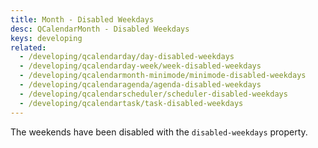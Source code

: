 ```yaml
---
title: Month - Disabled Weekdays
desc: QCalendarMonth - Disabled Weekdays
keys: developing
related:
  - /developing/qcalendarday/day-disabled-weekdays
  - /developing/qcalendarday-week/week-disabled-weekdays
  - /developing/qcalendarmonth-minimode/minimode-disabled-weekdays
  - /developing/qcalendaragenda/agenda-disabled-weekdays
  - /developing/qcalendarscheduler/scheduler-disabled-weekdays
  - /developing/qcalendartask/task-disabled-weekdays
---
```

The weekends have been disabled with the `disabled-weekdays` property.

<example-viewer
  title="Disabled Weekdays"
  file="MonthDisabledWeekdays"
  codepen-title="QCalendarMonth"
/>
